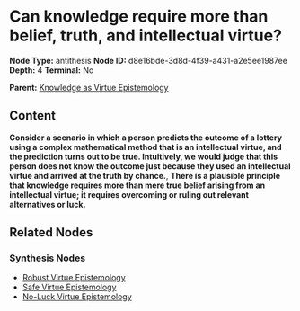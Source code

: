 # Can knowledge require more than belief, truth, and intellectual virtue?

**Node Type:** antithesis
**Node ID:** d8e16bde-3d8d-4f39-a431-a2e5ee1987ee
**Depth:** 4
**Terminal:** No

**Parent:** [Knowledge as Virtue Epistemology](knowledge-as-virtue-epistemology-synthesis-9a58d665-fa98-44f9-971f-13034567de34.md)

## Content

**Consider a scenario in which a person predicts the outcome of a lottery using a complex mathematical method that is an intellectual virtue, and the prediction turns out to be true. Intuitively, we would judge that this person does not know the outcome just because they used an intellectual virtue and arrived at the truth by chance.**, **There is a plausible principle that knowledge requires more than mere true belief arising from an intellectual virtue; it requires overcoming or ruling out relevant alternatives or luck.**

## Related Nodes

### Synthesis Nodes

- [Robust Virtue Epistemology](robust-virtue-epistemology-synthesis-d82f5eb0-7b2c-4299-9e62-d073804f2679.md)
- [Safe Virtue Epistemology](safe-virtue-epistemology-synthesis-91a2e3a9-0b50-4272-83da-5f0b8461c4db.md)
- [No-Luck Virtue Epistemology](no-luck-virtue-epistemology-synthesis-75ef9465-fddf-49ef-988a-f9099430c525.md)
